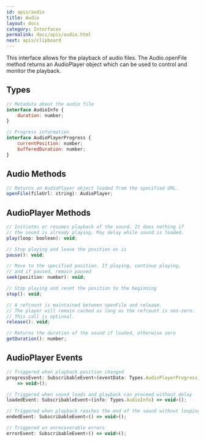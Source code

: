 ```yaml
---
id: apis/audio
title: Audio
layout: docs
category: Interfaces
permalink: docs/apis/audio.html
next: apis/clipboard
---
```


This interface allows for the playback of audio files. The Audio.openFile method returns an AudioPlayer object which can be used to control and monitor the playback.

## Types
``` javascript
// Metadata about the audio file
interface AudioInfo {
    duration: number;
}

// Progress information
interface AudioPlayerProgress {
    currentPosition: number;
    bufferedDuration: number;
}
```

## Audio Methods
``` javascript
// Returns an AudioPlayer object loaded from the specified URL.
openFile(fileUrl: string): AudioPlayer;
```

## AudioPlayer Methods
``` javascript
// Initiates or resumes playback of the sound. It does nothing if
// the sound is already playing. May delay while sound is loaded.
play(loop: boolean): void;

// Stop playing and leave the position as is
pause(): void;

// Move to the specified position. If playing, continue playing,
// and if paused, remain paused
seek(position: number): void;

// Stop playing and reset the position to the beginning
stop(): void;

// A refcount is maintained between openFile and release.
// The player will remain cached as long as the refcount is non-zero.
// This call is optional.
release(): void;

// Returns the duration of the sound if loaded, otherwise zero
getDuration(): number;
```

## AudioPlayer Events
``` javascript
// Triggered when playback position changed
progressEvent: SubscribableEvent<(eventData: Types.AudioPlayerProgress)
    => void>();

// Triggered when sound loads and playback can proceed without delay
loadedEvent: SubscribableEvent<(info: Types.AudioInfo) => void>();

// Triggered when playback reaches the end of the sound without looping
endedEvent: SubscribableEvent<() => void>();

// Triggered on unrecoverable errors
errorEvent: SubscribableEvent<() => void>();
```

